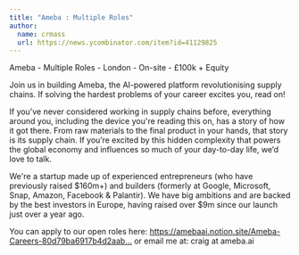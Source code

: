```yaml
---
title: "Ameba : Multiple Roles"
author:
  name: crmass
  url: https://news.ycombinator.com/item?id=41129825
---
```

Ameba - Multiple Roles - London - On-site - £100k + Equity

Join us in building Ameba, the AI-powered platform revolutionising supply chains. If solving the hardest problems of your career excites you, read on!

If you’ve never considered working in supply chains before, everything around you, including the device you&#x27;re reading this on, has a story of how it got there. From raw materials to the final product in your hands, that story is its supply chain. If you’re excited by this hidden complexity that powers the global economy and influences so much of your day-to-day life, we’d love to talk.

We&#x27;re a startup made up of experienced entrepreneurs (who have previously raised $160m+) and builders (formerly at Google, Microsoft, Snap, Amazon, Facebook &amp; Palantir). We have big ambitions and are backed by the best investors in Europe, having raised over $9m since our launch just over a year ago.

You can apply to our open roles here: <a href="https:&#x2F;&#x2F;amebaai.notion.site&#x2F;Ameba-Careers-80d79ba6917b4d2aab270fc9a69d9170?pvs=4" rel="nofollow">https:&#x2F;&#x2F;amebaai.notion.site&#x2F;Ameba-Careers-80d79ba6917b4d2aab...</a> or email me at: craig at ameba.ai
